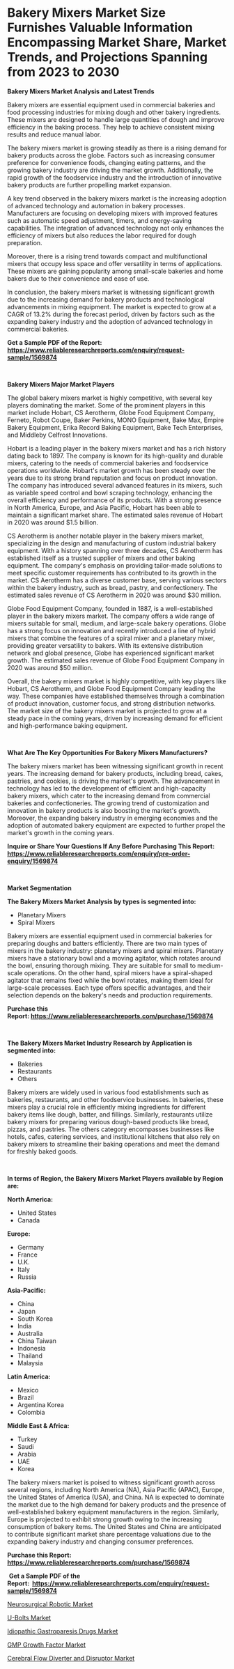 <p><h1>Bakery Mixers Market Size Furnishes Valuable Information Encompassing Market Share, Market Trends, and Projections Spanning from 2023 to 2030</h1></p><p><strong>Bakery Mixers Market Analysis and Latest Trends</strong></p>
<p><p>Bakery mixers are essential equipment used in commercial bakeries and food processing industries for mixing dough and other bakery ingredients. These mixers are designed to handle large quantities of dough and improve efficiency in the baking process. They help to achieve consistent mixing results and reduce manual labor.</p><p>The bakery mixers market is growing steadily as there is a rising demand for bakery products across the globe. Factors such as increasing consumer preference for convenience foods, changing eating patterns, and the growing bakery industry are driving the market growth. Additionally, the rapid growth of the foodservice industry and the introduction of innovative bakery products are further propelling market expansion.</p><p>A key trend observed in the bakery mixers market is the increasing adoption of advanced technology and automation in bakery processes. Manufacturers are focusing on developing mixers with improved features such as automatic speed adjustment, timers, and energy-saving capabilities. The integration of advanced technology not only enhances the efficiency of mixers but also reduces the labor required for dough preparation.</p><p>Moreover, there is a rising trend towards compact and multifunctional mixers that occupy less space and offer versatility in terms of applications. These mixers are gaining popularity among small-scale bakeries and home bakers due to their convenience and ease of use.</p><p>In conclusion, the bakery mixers market is witnessing significant growth due to the increasing demand for bakery products and technological advancements in mixing equipment. The market is expected to grow at a CAGR of 13.2% during the forecast period, driven by factors such as the expanding bakery industry and the adoption of advanced technology in commercial bakeries.</p></p>
<p><strong>Get a Sample PDF of the Report:&nbsp; <a href="https://www.reliableresearchreports.com/enquiry/request-sample/1569874">https://www.reliableresearchreports.com/enquiry/request-sample/1569874</a></strong></p>
<p>&nbsp;</p>
<p><strong>Bakery Mixers Major Market Players</strong></p>
<p><p>The global bakery mixers market is highly competitive, with several key players dominating the market. Some of the prominent players in this market include Hobart, CS Aerotherm, Globe Food Equipment Company, Ferneto, Robot Coupe, Baker Perkins, MONO Equipment, Bake Max, Empire Bakery Equipment, Erika Record Baking Equipment, Bake Tech Enterprises, and Middleby Celfrost Innovations.</p><p>Hobart is a leading player in the bakery mixers market and has a rich history dating back to 1897. The company is known for its high-quality and durable mixers, catering to the needs of commercial bakeries and foodservice operations worldwide. Hobart's market growth has been steady over the years due to its strong brand reputation and focus on product innovation. The company has introduced several advanced features in its mixers, such as variable speed control and bowl scraping technology, enhancing the overall efficiency and performance of its products. With a strong presence in North America, Europe, and Asia Pacific, Hobart has been able to maintain a significant market share. The estimated sales revenue of Hobart in 2020 was around $1.5 billion.</p><p>CS Aerotherm is another notable player in the bakery mixers market, specializing in the design and manufacturing of custom industrial bakery equipment. With a history spanning over three decades, CS Aerotherm has established itself as a trusted supplier of mixers and other baking equipment. The company's emphasis on providing tailor-made solutions to meet specific customer requirements has contributed to its growth in the market. CS Aerotherm has a diverse customer base, serving various sectors within the bakery industry, such as bread, pastry, and confectionery. The estimated sales revenue of CS Aerotherm in 2020 was around $30 million.</p><p>Globe Food Equipment Company, founded in 1887, is a well-established player in the bakery mixers market. The company offers a wide range of mixers suitable for small, medium, and large-scale bakery operations. Globe has a strong focus on innovation and recently introduced a line of hybrid mixers that combine the features of a spiral mixer and a planetary mixer, providing greater versatility to bakers. With its extensive distribution network and global presence, Globe has experienced significant market growth. The estimated sales revenue of Globe Food Equipment Company in 2020 was around $50 million.</p><p>Overall, the bakery mixers market is highly competitive, with key players like Hobart, CS Aerotherm, and Globe Food Equipment Company leading the way. These companies have established themselves through a combination of product innovation, customer focus, and strong distribution networks. The market size of the bakery mixers market is projected to grow at a steady pace in the coming years, driven by increasing demand for efficient and high-performance baking equipment.</p></p>
<p>&nbsp;</p>
<p><strong>What Are The Key Opportunities For Bakery Mixers Manufacturers?</strong></p>
<p><p>The bakery mixers market has been witnessing significant growth in recent years. The increasing demand for bakery products, including bread, cakes, pastries, and cookies, is driving the market's growth. The advancement in technology has led to the development of efficient and high-capacity bakery mixers, which cater to the increasing demand from commercial bakeries and confectioneries. The growing trend of customization and innovation in bakery products is also boosting the market's growth. Moreover, the expanding bakery industry in emerging economies and the adoption of automated bakery equipment are expected to further propel the market's growth in the coming years.</p></p>
<p><strong>Inquire or Share Your Questions If Any Before Purchasing This Report: <a href="https://www.reliableresearchreports.com/enquiry/pre-order-enquiry/1569874">https://www.reliableresearchreports.com/enquiry/pre-order-enquiry/1569874</a></strong></p>
<p>&nbsp;</p>
<p><strong>Market Segmentation</strong></p>
<p><strong>The Bakery Mixers Market Analysis by types is segmented into:</strong></p>
<p><ul><li>Planetary Mixers</li><li>Spiral Mixers</li></ul></p>
<p><p>Bakery mixers are essential equipment used in commercial bakeries for preparing doughs and batters efficiently. There are two main types of mixers in the bakery industry: planetary mixers and spiral mixers. Planetary mixers have a stationary bowl and a moving agitator, which rotates around the bowl, ensuring thorough mixing. They are suitable for small to medium-scale operations. On the other hand, spiral mixers have a spiral-shaped agitator that remains fixed while the bowl rotates, making them ideal for large-scale processes. Each type offers specific advantages, and their selection depends on the bakery's needs and production requirements.</p></p>
<p><strong>Purchase this Report:&nbsp;<a href="https://www.reliableresearchreports.com/purchase/1569874">https://www.reliableresearchreports.com/purchase/1569874</a></strong></p>
<p>&nbsp;</p>
<p><strong>The Bakery Mixers Market Industry Research by Application is segmented into:</strong></p>
<p><ul><li>Bakeries</li><li>Restaurants</li><li>Others</li></ul></p>
<p><p>Bakery mixers are widely used in various food establishments such as bakeries, restaurants, and other foodservice businesses. In bakeries, these mixers play a crucial role in efficiently mixing ingredients for different bakery items like dough, batter, and fillings. Similarly, restaurants utilize bakery mixers for preparing various dough-based products like bread, pizzas, and pastries. The others category encompasses businesses like hotels, cafes, catering services, and institutional kitchens that also rely on bakery mixers to streamline their baking operations and meet the demand for freshly baked goods.</p></p>
<p>&nbsp;</p>
<p><strong>In terms of Region, the Bakery Mixers Market Players available by Region are:</strong></p>
<p>
    <p> <strong> North America: </strong>
        <ul>
            <li>United States</li>
            <li>Canada</li>
        </ul>
        </p> 
    <p> <strong> Europe: </strong>
        <ul>
            <li>Germany</li>
            <li>France</li>
            <li>U.K.</li>
            <li>Italy</li>
            <li>Russia</li>
        </ul>
        </p> 
    <p> <strong> Asia-Pacific: </strong>
        <ul>
            <li>China</li>
            <li>Japan</li>
            <li>South Korea</li>
            <li>India</li>
            <li>Australia</li>
            <li>China Taiwan</li>
            <li>Indonesia</li>
            <li>Thailand</li>
            <li>Malaysia</li>
        </ul>
        </p> 
    <p> <strong> Latin America: </strong>
        <ul>
            <li>Mexico</li>
            <li>Brazil</li>
            <li>Argentina Korea</li>
            <li>Colombia</li>
        </ul>
        </p> 
    <p> <strong> Middle East & Africa: </strong>
        <ul>
            <li>Turkey</li>
            <li>Saudi</li>
            <li>Arabia</li>
            <li>UAE</li>
            <li>Korea</li>
        </ul>
    </p>
    </p>
<p><p>The bakery mixers market is poised to witness significant growth across several regions, including North America (NA), Asia Pacific (APAC), Europe, the United States of America (USA), and China. NA is expected to dominate the market due to the high demand for bakery products and the presence of well-established bakery equipment manufacturers in the region. Similarly, Europe is projected to exhibit strong growth owing to the increasing consumption of bakery items. The United States and China are anticipated to contribute significant market share percentage valuations due to the expanding bakery industry and changing consumer preferences.</p></p>
<p><strong>Purchase this Report: <a href="https://www.reliableresearchreports.com/purchase/1569874">https://www.reliableresearchreports.com/purchase/1569874</a></strong></p>
<p>&nbsp;<strong>Get a Sample PDF of the Report:&nbsp;&nbsp;<a href="https://www.reliableresearchreports.com/enquiry/request-sample/1569874">https://www.reliableresearchreports.com/enquiry/request-sample/1569874</a></strong></p>
<p><strong></strong></p>
<p><p><a href="https://www.linkedin.com/pulse/neurosurgical-robotic-market-size-growth-forecast-from-2023-m8wee/">Neurosurgical Robotic Market</a></p><p><a href="https://github.com/Chiragrp25/Market-Research-Report-List-1/blob/main/u-bolts-market.md">U-Bolts Market</a></p><p><a href="https://medium.com/@jamesromero59/idiopathic-gastroparesis-drugs-market-comprehensive-assessment-by-type-application-and-geography-75dab82fb7a5">Idiopathic Gastroparesis Drugs Market</a></p><p><a href="https://medium.com/@scottford2001/gmp-growth-factor-market-analysis-its-cagr-market-segmentation-and-global-industry-overview-7aa2ab941495">GMP Growth Factor Market</a></p><p><a href="https://www.linkedin.com/pulse/cerebral-flow-diverter-disruptor-market-size-share-global-1ogse/">Cerebral Flow Diverter and Disruptor Market</a></p></p>
